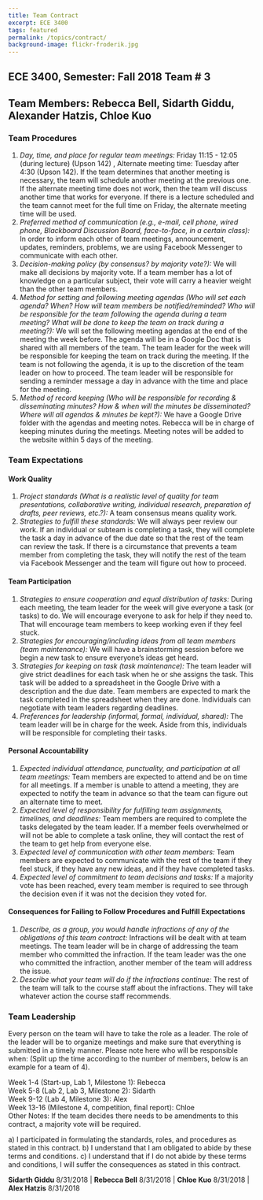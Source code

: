 ```yaml
---
title: Team Contract
excerpt: ECE 3400
tags: featured
permalink: /topics/contract/
background-image: flickr-froderik.jpg
---
```


## ECE 3400, Semester: Fall 2018 Team # 3
## Team Members: Rebecca Bell, Sidarth Giddu, Alexander Hatzis, Chloe Kuo

### Team Procedures
1) *Day, time, and place for regular team meetings:* Friday 11:15 - 12:05 (during lecture) (Upson 142) , Alternate meeting time: Tuesday after 4:30 (Upson 142). If the team determines that another meeting is necessary, the team will schedule another meeting at the previous one. If the alternate meeting time does not work, then the team will discuss another time that works for everyone. If there is a lecture scheduled and the team cannot meet for the full time on Friday, the alternate meeting time will be used.<br/>
2) *Preferred method of communication (e.g., e-mail, cell phone, wired phone, Blackboard Discussion Board, face-to-face, in a certain class):* In order to inform each other of team meetings, announcement, updates, reminders, problems, we are using Facebook Messenger to communicate with each other.<br/>
3) *Decision-making policy (by consensus? by majority vote?):* We will make all decisions by majority vote. If a team member has a lot of knowledge on a particular subject, their vote will carry a heavier weight than the other team members.<br/> 
4) *Method for setting and following meeting agendas (Who will set each agenda? When? How will team members be notified/reminded? Who will be responsible for the team following the agenda during a team meeting? What will be done to keep the team on track during a meeting?):* We will set the following meeting agendas at the end of the meeting the week before. The agenda will be in a Google Doc that is shared with all members of the team. The team leader for the week will be responsible for keeping the team on track during the meeting. If the team is not following the agenda, it is up to the discretion of the team leader on how to proceed. The team leader will be responsible for sending a reminder message a day in advance with the time and place for the meeting.<br/>
5) *Method of record keeping (Who will be responsible for recording & disseminating minutes? How & when will the minutes be disseminated? Where will all agendas & minutes be kept?):* We have a Google Drive folder with the agendas and meeting notes. Rebecca will be in charge of keeping minutes during the meetings. Meeting notes will be added to the website within 5 days of the meeting.


### Team Expectations
#### Work Quality
1) *Project standards (What is a realistic level of quality for team presentations, collaborative writing, individual research, preparation of drafts, peer reviews, etc.?):* A team consensus means quality work. <br/>
2) *Strategies to fulfill these standards:* We will always peer review our work. If an individual or subteam is completing a task, they will complete the task a day in advance of the due date so that the rest of the team can review the task. If there is a circumstance that prevents a team member from completing the task, they will notify the rest of the team via Facebook Messenger and the team will figure out how to proceed. <br/>
#### Team Participation
1) *Strategies to ensure cooperation and equal distribution of tasks:* During each meeting, the team leader for the week will give everyone a task (or tasks) to do. We will encourage everyone to ask for help if they need to. That will encourage team members to keep working even if they feel stuck. <br/>
2) *Strategies for encouraging/including ideas from all team members (team maintenance):* We will have a brainstorming session before we begin a new task to ensure everyone’s ideas get heard.<br/>
3) *Strategies for keeping on task (task maintenance):* The team leader will give strict deadlines for each task when he or she assigns the task. This task will be added to a spreadsheet in the Google Drive with a description and the due date. Team members are expected to mark the task completed in the spreadsheet when they are done. Individuals can negotiate with team leaders regarding deadlines. <br/>
4) *Preferences for leadership (informal, formal, individual, shared):* The team leader will be in charge for the week. Aside from this, individuals will be responsible for completing their tasks. <br/>
#### Personal Accountability
1) *Expected individual attendance, punctuality, and participation at all team meetings:* Team members are expected to attend and be on time for all meetings. If a member is unable to attend a meeting, they are expected to notify the team in advance so that the team can figure out an alternate time to meet.<br/>
2) *Expected level of responsibility for fulfilling team assignments, timelines, and deadlines:* Team members are required to complete the tasks delegated by the team leader. If a member feels overwhelmed or will not be able to complete a task online, they will contact the rest of the team to get help from everyone else. <br/>
3) *Expected level of communication with other team members:* Team members are expected to communicate with the rest of the team if they feel stuck, if they have any new ideas, and if they have completed tasks. <br/>
4) *Expected level of commitment to team decisions and tasks:* If a majority vote has been reached, every team member is required to see through the decision even if it was not the decision they voted for.<br/>
#### Consequences for Failing to Follow Procedures and Fulfill Expectations
1) *Describe, as a group, you would handle infractions of any of the obligations of this team contract:* Infractions will be dealt with at team meetings. The team leader will be in charge of addressing the team member who committed the infraction. If the team leader was the one who committed the infraction, another member of the team will address the issue.  <br/>
2) *Describe what your team will do if the infractions continue:* The rest of the team will talk to the course staff about the infractions. They will take whatever action the course staff recommends. <br/>


### Team Leadership
Every person on the team will have to take the role as a leader. The role of the leader will be to organize meetings and make sure that everything is submitted in a timely manner. Please note here who will be responsible when:
(Split up the time according to the number of members, below is an example for a team of 4).

Week 1-4 (Start-up, Lab 1, Milestone 1): Rebecca<br/>
Week 5-8 (Lab 2, Lab 3, Milestone 2): Sidarth<br/>
Week 9-12 (Lab 4, Milestone 3): Alex<br/>
Week 13-16 (Milestone 4, competition, final report): Chloe<br/>
Other Notes: If the team decides there needs to be amendments to this contract, a majority vote will be required. 


a) I participated in formulating the standards, roles, and procedures as stated in this contract. b) I understand that I am obligated to abide by these terms and conditions. c) I understand that if I do not abide by these terms and conditions, I will suffer the consequences as stated in this contract.

**Sidarth Giddu**  8/31/2018 | **Rebecca Bell**  8/31/2018 | **Chloe Kuo**  8/31/2018 | **Alex Hatzis**  8/31/2018

